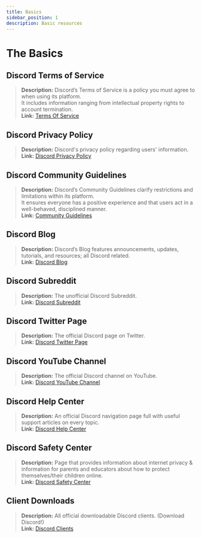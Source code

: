 ```yaml
---
title: Basics
sidebar_position: 1
description: Basic resources
---
```


# The Basics

## Discord Terms of Service

> **Description:** Discord’s Terms of Service is a policy you must agree to when using its platform.   <br/>
It includes information ranging from intellectual property rights to account termination.   <br/>
**Link:** [Terms Of Service](https://dis.gd/terms)

## Discord Privacy Policy

> **Description:** Discord's privacy policy regarding users' information.  <br/>
**Link:** [Discord Privacy Policy](https://discord.com/privacy)

## Discord Community Guidelines

> **Description:** Discord’s Community Guidelines clarify restrictions and limitations within its platform.   <br/>
It ensures everyone has a positive experience and that users act in a well-behaved, disciplined manner.   <br/>
**Link:** [Community Guidelines](https://dis.gd/guidelines)

## Discord Blog

> **Description:** Discord’s Blog features announcements, updates, tutorials, and resources; all Discord related.   <br/>
**Link:** [Discord Blog](https://discord.com/blog)

## Discord Subreddit

> **Description:** The unofficial Discord Subreddit.   <br/>
**Link:** [Discord Subreddit](https://www.reddit.com/r/discordapp/)

## Discord Twitter Page

> **Description:** The official Discord page on Twitter.   <br/>
**Link:** [Discord Twitter Page](https://twitter.com/discord)

## Discord YouTube Channel

> **Description:** The official Discord channel on YouTube.   <br/>
**Link:** [Discord YouTube Channel](https://www.youtube.com/c/discord)

## Discord Help Center

> **Description:** An official Discord navigation page full with useful support articles on every topic.   <br/>
**Link:** [Discord Help Center](https://support.discord.com)

## Discord Safety Center

> **Description:** Page that provides information about internet privacy & information for parents and educators about how to protect themselves/their children online.  <br/>
**Link:** [Discord Safety Center](https://discord.com/safety)

## Client Downloads

> **Description:** All official downloadable Discord clients. (Download Discord!)   <br/>
**Link:** [Discord Clients](https://discord.com/download)
